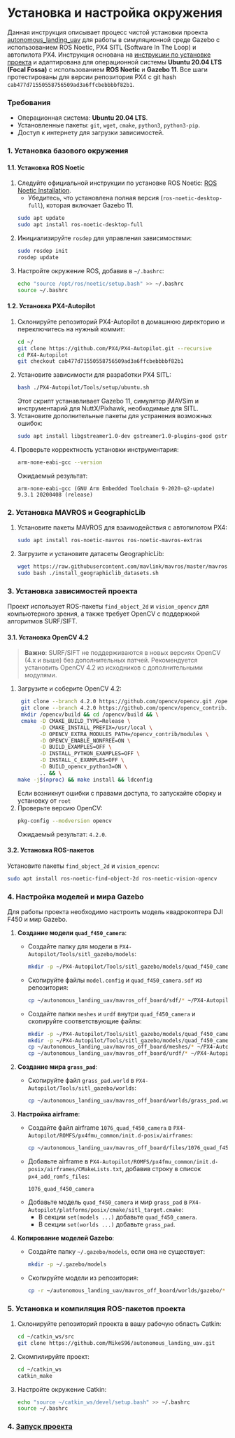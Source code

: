 # Установка и настройка окружения

Данная инструкция описывает процесс чистой установки проекта [autonomous_landing_uav](https://github.com/MikeS96/autonomous_landing_uav) для работы в симуляционной среде Gazebo с использованием ROS Noetic, PX4 SITL (Software In The Loop) и автопилота PX4. Инструкция основана на [инструкции по установке проекта](https://github.com/MikeS96/autonomous_landing_uav/blob/master/Installation.md) и адаптирована для операционной системы **Ubuntu 20.04 LTS (Focal Fossa)** с использованием **ROS Noetic** и **Gazebo 11**. Все шаги протестированы для версии репозитория PX4 с git hash `cab477d71550558756509ad3a6ffcbebbbbf82b1`.

### Требования
- Операционная система: **Ubuntu 20.04 LTS**.
- Установленные пакеты: `git`, `wget`, `cmake`, `python3`, `python3-pip`.
- Доступ к интернету для загрузки зависимостей.

### 1. Установка базового окружения

#### 1.1. Установка ROS Noetic
1. Следуйте официальной инструкции по установке ROS Noetic: [ROS Noetic Installation](https://wiki.ros.org/noetic/Installation/Ubuntu).
   - Убедитесь, что установлена полная версия (`ros-noetic-desktop-full`), которая включает Gazebo 11.
   ```bash
   sudo apt update
   sudo apt install ros-noetic-desktop-full
   ```
2. Инициализируйте `rosdep` для управления зависимостями:
   ```bash
   sudo rosdep init
   rosdep update
   ```
3. Настройте окружение ROS, добавив в `~/.bashrc`:
   ```bash
   echo "source /opt/ros/noetic/setup.bash" >> ~/.bashrc
   source ~/.bashrc
   ```

#### 1.2. Установка PX4-Autopilot
1. Склонируйте репозиторий PX4-Autopilot в домашнюю директорию и переключитесь на нужный коммит:
   ```bash
   cd ~/ 
   git clone https://github.com/PX4/PX4-Autopilot.git --recursive
   cd PX4-Autopilot
   git checkout cab477d71550558756509ad3a6ffcbebbbbf82b1
   ```
2. Установите зависимости для разработки PX4 SITL:
   ```bash
   bash ./PX4-Autopilot/Tools/setup/ubuntu.sh
   ```
   Этот скрипт устанавливает Gazebo 11, симулятор jMAVSim и инструментарий для NuttX/Pixhawk, необходимые для SITL.
3. Установите дополнительные пакеты для устранения возможных ошибок:
   ```bash
   sudo apt install libgstreamer1.0-dev gstreamer1.0-plugins-good gstreamer1.0-plugins-bad gstreamer1.0-plugins-ugly
   ```
4. Проверьте корректность установки инструментария:
   ```bash
   arm-none-eabi-gcc --version
   ```
   Ожидаемый результат:
   ```
   arm-none-eabi-gcc (GNU Arm Embedded Toolchain 9-2020-q2-update) 9.3.1 20200408 (release)
   ```

### 2. Установка MAVROS и GeographicLib
1. Установите пакеты MAVROS для взаимодействия с автопилотом PX4:
   ```bash
   sudo apt install ros-noetic-mavros ros-noetic-mavros-extras
   ```
2. Загрузите и установите датасеты GeographicLib:
   ```bash
   wget https://raw.githubusercontent.com/mavlink/mavros/master/mavros/scripts/install_geographiclib_datasets.sh
   sudo bash ./install_geographiclib_datasets.sh
   ```

### 3. Установка зависимостей проекта
Проект использует ROS-пакеты `find_object_2d` и `vision_opencv` для компьютерного зрения, а также требует OpenCV с поддержкой алгоритмов SURF/SIFT.

#### 3.1. Установка OpenCV 4.2
> **Важно**: SURF/SIFT не поддерживаются в новых версиях OpenCV (4.x и выше) без дополнительных патчей. Рекомендуется установить OpenCV 4.2 из исходников с дополнительными модулями.

1. Загрузите и соберите OpenCV 4.2:
   ```bash
    git clone --branch 4.2.0 https://github.com/opencv/opencv.git /opencv && \
    git clone --branch 4.2.0 https://github.com/opencv/opencv_contrib.git /opencv_contrib && \
    mkdir /opencv/build && cd /opencv/build && \
    cmake -D CMAKE_BUILD_TYPE=Release \
          -D CMAKE_INSTALL_PREFIX=/usr/local \
          -D OPENCV_EXTRA_MODULES_PATH=/opencv_contrib/modules \
          -D OPENCV_ENABLE_NONFREE=ON \
          -D BUILD_EXAMPLES=OFF \
          -D INSTALL_PYTHON_EXAMPLES=OFF \
          -D INSTALL_C_EXAMPLES=OFF \
          -D BUILD_opencv_python3=ON \
          .. && \
   make -j$(nproc) && make install && ldconfig
   ```
   Если возникнут ошибки с правами доступа, то запускайте сборку и установку от `root`
2. Проверьте версию OpenCV:
   ```bash
   pkg-config --modversion opencv
   ```
   Ожидаемый результат: `4.2.0`.

#### 3.2. Установка ROS-пакетов
Установите пакеты `find_object_2d` и `vision_opencv`:
```bash
sudo apt install ros-noetic-find-object-2d ros-noetic-vision-opencv
```

### 4. Настройка моделей и мира Gazebo
Для работы проекта необходимо настроить модель квадрокоптера DJI F450 и мир Gazebo.

1. **Создание модели `quad_f450_camera`**:
   - Создайте папку для модели в `PX4-Autopilot/Tools/sitl_gazebo/models`:
     ```bash
     mkdir -p ~/PX4-Autopilot/Tools/sitl_gazebo/models/quad_f450_camera
     ```
   - Скопируйте файлы `model.config` и `quad_f450_camera.sdf` из репозитория:
     ```bash
     cp ~/autonomous_landing_uav/mavros_off_board/sdf/* ~/PX4-Autopilot/Tools/sitl_gazebo/models/quad_f450_camera/
     ```
   - Создайте папки `meshes` и `urdf` внутри `quad_f450_camera` и скопируйте соответствующие файлы:
     ```bash
     mkdir -p ~/PX4-Autopilot/Tools/sitl_gazebo/models/quad_f450_camera/meshes
     mkdir -p ~/PX4-Autopilot/Tools/sitl_gazebo/models/quad_f450_camera/urdf
     cp ~/autonomous_landing_uav/mavros_off_board/meshes/* ~/PX4-Autopilot/Tools/sitl_gazebo/models/quad_f450_camera/meshes/
     cp ~/autonomous_landing_uav/mavros_off_board/urdf/* ~/PX4-Autopilot/Tools/sitl_gazebo/models/quad_f450_camera/urdf/
     ```

2. **Создание мира `grass_pad`**:
   - Скопируйте файл `grass_pad.world` в `PX4-Autopilot/Tools/sitl_gazebo/worlds`:
     ```bash
     cp ~/autonomous_landing_uav/mavros_off_board/worlds/grass_pad.world ~/PX4-Autopilot/Tools/sitl_gazebo/worlds/
     ```

3. **Настройка airframe**:
   - Создайте файл airframe `1076_quad_f450_camera` в `PX4-Autopilot/ROMFS/px4fmu_common/init.d-posix/airframes`:
     ```bash
     cp ~/autonomous_landing_uav/mavros_off_board/files/1076_quad_f450_camera ~/PX4-Autopilot/ROMFS/px4fmu_common/init.d-posix/airframes/
     ```
   - Добавьте airframe в `PX4-Autopilot/ROMFS/px4fmu_common/init.d-posix/airframes/CMakeLists.txt`, добавив строку в список `px4_add_romfs_files`:
     ```
     1076_quad_f450_camera
     ```
   - Добавьте модель `quad_f450_camera` и мир `grass_pad` в `PX4-Autopilot/platforms/posix/cmake/sitl_target.cmake`:
     - В секции `set(models ...)` добавьте `quad_f450_camera`.
     - В секции `set(worlds ...)` добавьте `grass_pad`.

4. **Копирование моделей Gazebo**:
   - Создайте папку `~/.gazebo/models`, если она не существует:
     ```bash
     mkdir -p ~/.gazebo/models
     ```
   - Скопируйте модели из репозитория:
     ```bash
     cp -r ~/autonomous_landing_uav/mavros_off_board/worlds/gazebo/* ~/.gazebo/models/
     ```

### 5. Установка и компиляция ROS-пакетов проекта
1. Склонируйте репозиторий проекта в вашу рабочую область Catkin:
   ```bash
   cd ~/catkin_ws/src
   git clone https://github.com/MikeS96/autonomous_landing_uav.git
   ```
2. Скомпилируйте проект:
   ```bash
   cd ~/catkin_ws
   catkin_make
   ```
3. Настройте окружение Catkin:
   ```bash
   echo "source ~/catkin_ws/devel/setup.bash" >> ~/.bashrc
   source ~/.bashrc
   ```
   
### 4. [Запуск проекта](./start.md)
